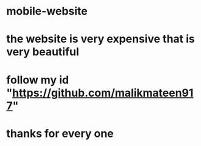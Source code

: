 # mobile-website
# the website is very expensive that is very beautiful
# follow my id "https://github.com/malikmateen917"
# thanks for every one
